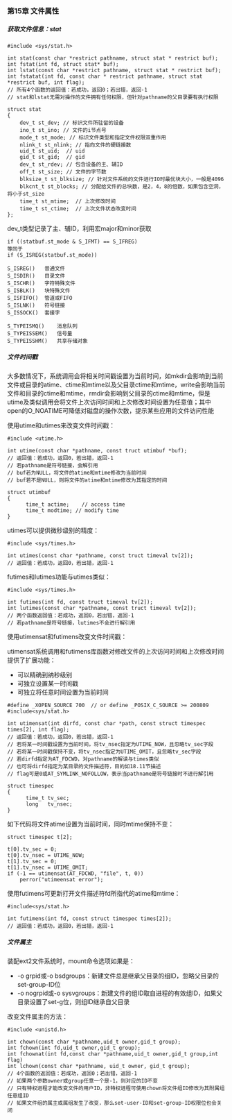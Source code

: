 ### 第15章 文件属性

##### 获取文件信息：stat

```
#include <sys/stat.h>

int stat(const char *restrict pathname, struct stat * restrict buf);
int fstat(int fd, struct stat* buf);
int lstat(const char *restrict pathname, struct stat * restrict buf);
int fstatat(int fd, const char * restrict pathname, struct stat *restrict buf, int flag);
// 所有4个函数的返回值：若成功，返回0；若出错，返回-1
// stat和lstat无需对操作的文件拥有任何权限，但针对pathname的父目录要有执行权限

struct stat 
{
    dev_t st_dev; // 标识文件所驻留的设备
    ino_t st_ino; // 文件的i节点号
    mode_t st_mode; // 标识文件类型和指定文件权限双重作用
    nlink_t st_nlink; // 指向文件的硬链接数
    uid_t st_uid;  // uid
    gid_t st_gid;  // gid
    dev_t st_rdev; // 包含设备的主、辅ID
    off_t st_size; // 文件的字节数
    blksize_t st_blksize; // 针对文件系统的文件进行IO时最优块大小，一般是4096
    blkcnt_t st_blocks; // 分配给文件的总块数，是2，4，8的倍数，如果包含空洞，将小于st_size
    time_t st_mtime;  // 上次修改时间
    time_t st_ctime;  // 上次文件状态改变时间
};
```

dev_t类型记录了主、辅ID，利用宏major和minor获取

```
if ((statbuf.st_mode & S_IFMT) == S_IFREG)
等同于
if (S_ISREG(statbuf.st_mode))
```

```
S_ISREG()	普通文件
S_ISDIR()	目录文件
S_ISCHR()	字符特殊文件
S_ISBLK()	块特殊文件
S_ISFIFO()	管道或FIFO
S_ISLNK()	符号链接
S_ISSOCK()	套接字

S_TYPEISMQ()	消息队列
S_TYPEISSEM()	信号量
S_TYPEISSHM()	共享存储对象
```

##### 文件时间戳

大多数情况下，系统调用会将相关时间戳设置为当前时间，如mkdir会影响到当前文件或目录的atime、ctime和mtime以及父目录ctime和mtime，write会影响当前文件和目录的ctime和mtime，rmdir会影响到父目录的ctime和mtime，但是utime及类似调用会将文件上次访问时间和上次修改时间设置为任意值；其中open的O_NOATIME可降低对磁盘的操作次数，提示某些应用的文件访问性能

使用utime和utimes来改变文件时间戳：

```
#include <utime.h>

int utime(const char *pathname, const truct utimbuf *buf);
// 返回值：若成功，返回0，若出错，返回-1
// 若pathname是符号链接，会解引用
// buf若为NULL，将文件的atime和mtime修改为当前时间
// buf若不是NULL，则将文件的atime和mtime修改为其指定的时间

struct utimbuf
{
	  time_t actime;	// access time
	  time_t modtime; // modify time
}
```

utimes可以提供微秒级别的精度：

```
#include <sys/times.h>

int utimes(const char *pathname, const truct timeval tv[2]);
// 返回值：若成功，返回0，若出错，返回-1
```

futimes和lutimes功能与utimes类似：

```
#include <sys/times.h>

int futimes(int fd, const truct timeval tv[2]);
int lutimes(const char *pathname, const truct timeval tv[2]);
// 两个函数返回值：若成功，返回0，若出错，返回-1
// 若pathname是符号链接，lutimes不会进行解引用
```

使用utimensat和futimens改变文件时间戳：

utimensat系统调用和futimens库函数对修改文件的上次访问时间和上次修改时间提供了扩展功能：

* 可以精确到纳秒级别
* 可独立设置某一时间戳
* 可独立将任意时间设置为当前时间

```
#define _XOPEN_SOURCE 700  // or define _POSIX_C_SOURCE >= 200809
#include<sys/stat.h>

int utimensat(int dirfd, const char *path, const struct timespec times[2], int flag);
// 返回值：若成功，返回0，若出错，返回-1
// 若将某一时间戳设置为当前时间，将tv_nsec指定为UTIME_NOW，且忽略tv_sec字段
// 若将某一时间戳保持不变，将tv_nsec指定为UTIME_OMIT，且忽略tv_sec字段
// 若dirfd指定为AT_FDCWD，对pathname的解读与times类似
// 也可将dirfd指定为某目录的文件描述符，目的如18.11节描述
// flag可是0或AT_SYMLINK_NOFOLLOW，表示当pathname是符号链接时不进行解引用

struct timespec
{
	  time_t tv_sec;
	  long   tv_nsec;
}
```

如下代码将文件atime设置为当前时间，同时mtime保持不变：

```
struct timespec t[2];

t[0].tv_sec = 0;
t[0].tv_nsec = UTIME_NOW;
t[1].tv_sec = 0;
t[1].tv_nsec = UTIME_OMIT;
if (-1 == utimensat(AT_FDCWD, "file", t, 0))
	perror("utimeensat error");
```

使用futimens可更新打开文件描述符fd所指代的atime和mtime：

```
#include<sys/stat.h>

int futimens(int fd, const struct timespec times[2]);
// 返回值：若成功，返回0，若出错，返回-1
```

##### 文件属主

装配ext2文件系统时，mount命令选项如果是：

* -o grpid或-o bsdgroups：新建文件总是继承父目录的组ID，忽略父目录的set-group-ID位
* -o nogrpid或-o sysvgroups：新建文件的组ID取自进程的有效组ID，如果父目录设置了set-g位，则组ID继承自父目录

改变文件属主的方法：

```
#include <unistd.h>

int chown(const char *pathname,uid_t owner,gid_t group);
int fchown(int fd,uid_t owner,gid_t group);
int fchownat(int fd,const char *pathname,uid_t owner,gid_t group,int flag)
int lchown(const char *pathname, uid_t owner, gid_t group);     
// 4个函数的返回值：若成功，返回0；若出错，返回-1 
// 如果两个参数owner或group任意一个是-1，则对应的ID不变
// 只有特权进程才能改变文件的用户ID，非特权进程可使用chown将文件组ID修改为其附属组任意组ID
// 如果文件组的属主或属组发生了改变，那么set-user-ID和set-group-ID权限位也会关闭
```


